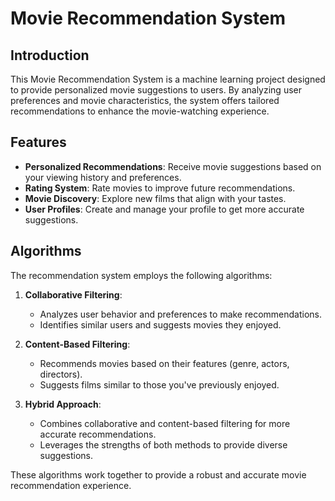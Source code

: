 # Movie Recommendation System

## Introduction

This Movie Recommendation System is a machine learning project designed to provide personalized movie suggestions to users. By analyzing user preferences and movie characteristics, the system offers tailored recommendations to enhance the movie-watching experience.

## Features

- **Personalized Recommendations**: Receive movie suggestions based on your viewing history and preferences.
- **Rating System**: Rate movies to improve future recommendations.
- **Movie Discovery**: Explore new films that align with your tastes.
- **User Profiles**: Create and manage your profile to get more accurate suggestions.

## Algorithms

The recommendation system employs the following algorithms:

1. **Collaborative Filtering**: 
   - Analyzes user behavior and preferences to make recommendations.
   - Identifies similar users and suggests movies they enjoyed.

2. **Content-Based Filtering**:
   - Recommends movies based on their features (genre, actors, directors).
   - Suggests films similar to those you've previously enjoyed.

3. **Hybrid Approach**:
   - Combines collaborative and content-based filtering for more accurate recommendations.
   - Leverages the strengths of both methods to provide diverse suggestions.

These algorithms work together to provide a robust and accurate movie recommendation experience.
